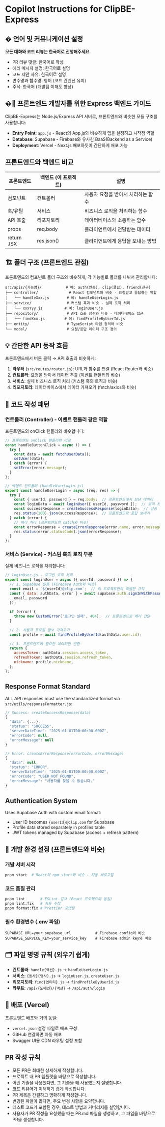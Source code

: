 # Copilot Instructions for ClipBE-Express

## � 언어 및 커뮤니케이션 설정

**모든 대화와 코드 리뷰는 한국어로 진행해주세요.**
- PR 리뷰 댓글: 한국어로 작성
- 에러 메시지 설명: 한국어로 설명  
- 코드 제안 사유: 한국어로 설명
- 변수명과 함수명: 영어 (코드 컨벤션 유지)
- 주석: 한국어 (개발팀 이해도 향상)

## �🎯 프론트엔드 개발자를 위한 Express 백엔드 가이드

ClipBE-Express는 Node.js/Express API 서버로, 프론트엔드와 비슷한 모듈 구조를 사용합니다:

- **Entry Point**: `app.js` - React의 App.js와 비슷하게 앱을 설정하고 시작점 역할
- **Database**: Supabase - Firebase와 유사한 BaaS(Backend as a Service)
- **Deployment**: Vercel - Next.js 배포하듯이 간단하게 배포 가능

## 프론트엔드와 백엔드 비교

| 프론트엔드 | 백엔드 (이 프로젝트) | 설명 |
|---|---|---|
| 컴포넌트 | 컨트롤러 | 사용자 요청을 받아서 처리하는 함수 |
| 훅/유틸 | 서비스 | 비즈니스 로직을 처리하는 함수 |
| API 호출 | 리포지토리 | 데이터베이스와 소통하는 함수 |
| props | req.body | 클라이언트에서 전달받는 데이터 |
| return JSX | res.json() | 클라이언트에게 응답을 보내는 방법 |

## 🏗️ 폴더 구조 (프론트엔드 관점)

프론트엔드의 컴포넌트 폴더 구조와 비슷하게, 각 기능별로 폴더를 나눠서 관리합니다:

```
src/apis/{기능명}/           # 예: auth(인증), clip(클립), friend(친구)
├── controller/              # React 컴포넌트와 비슷 - 요청받고 응답하는 역할
│   └── handleXxx.js        # 예: handleUserLogin.js
├── service/                # 커스텀 훅과 비슷 - 실제 로직 처리
│   └── xxxYyy.js          # 예: loginUser.js
├── repository/             # API 호출 함수와 비슷 - 데이터베이스 접근
│   └── findXxx.js         # 예: findProfileByUserId.js
├── entity/                 # TypeScript 타입 정의와 비슷
└── model/                  # 요청/응답 데이터 구조 정의
```

## 💡 간단한 API 동작 흐름

프론트엔드에서 버튼 클릭 → API 호출과 비슷하게:

1. **라우터** (`src/routes/router.js`): URL과 함수를 연결 (React Router와 비슷)
2. **컨트롤러**: 요청을 받아서 데이터 추출 (이벤트 핸들러와 비슷)
3. **서비스**: 실제 비즈니스 로직 처리 (커스텀 훅의 로직과 비슷)
4. **리포지토리**: 데이터베이스에서 데이터 가져오기 (fetch/axios와 비슷)

## 📝 코드 작성 패턴

### 컨트롤러 (Controller) - 이벤트 핸들러 같은 역할
프론트엔드의 onClick 핸들러와 비슷합니다:

```javascript
// 프론트엔드 onClick 핸들러와 비교
const handleButtonClick = async () => {
  try {
    const data = await fetchUserData();
    setUser(data);
  } catch (error) {
    setError(error.message);
  }
};

// 백엔드 컨트롤러 (handleUserLogin.js)
export const handleUserLogin = async (req, res) => {
  try {
    const { userId, password } = req.body;  // 프론트엔드에서 보낸 데이터
    const loginData = await loginUser({ userId, password });  // 로직 처리
    const successResponse = createSuccessResponse(loginData);  // 성공 응답 생성
    res.status(200).json(successResponse);  // 프론트엔드로 응답 보내기
  } catch (error) {
    // 에러 처리 (프론트엔드의 catch와 비슷)
    const errorResponse = createErrorResponse(error.name, error.message);
    res.status(error.statusCode).json(errorResponse);
  }
};
```

### 서비스 (Service) - 커스텀 훅의 로직 부분
실제 비즈니스 로직을 처리합니다:

```javascript
// loginUser.js - 로그인 로직 처리
export const loginUser = async ({ userId, password }) => {
  // 1. Supabase 인증 (Firebase Auth와 비슷)
  const email = `${userId}@clip.com`;  // 이 프로젝트만의 특별한 규칙
  const { data: authData, error } = await supabase.auth.signInWithPassword({
    email, password
  });
  
  if (error) {
    throw new CustomError('로그인 실패', 404);  // 프론트엔드로 에러 전달
  }
  
  // 2. 사용자 프로필 정보 가져오기
  const profile = await findProfileByUserId(authData.user.id);
  
  // 3. 프론트엔드에 필요한 데이터만 반환
  return {
    accessToken: authData.session.access_token,
    refreshToken: authData.session.refresh_token,
    nickname: profile.nickname,
  };
};
```

## Response Format Standard

ALL API responses must use the standardized format via `src/utils/responseFormatter.js`:

```javascript
// Success: createSuccessResponse(data)
{
  "data": {...},
  "status": "SUCCESS", 
  "serverDateTime": "2025-01-01T00:00:00.000Z",
  "errorCode": null,
  "errorMessage": null
}

// Error: createErrorResponse(errorCode, errorMessage)  
{
  "data": null,
  "status": "ERROR",
  "serverDateTime": "2025-01-01T00:00:00.000Z", 
  "errorCode": "USER_NOT_FOUND",
  "errorMessage": "사용자를 찾을 수 없습니다."
}
```

## Authentication System

Uses Supabase Auth with custom email format:
- User ID becomes `{userId}@clip.com` for Supabase
- Profile data stored separately in profiles table
- JWT tokens managed by Supabase (access + refresh pattern)

## 🔧 개발 환경 설정 (프론트엔드와 비슷)

### 개발 서버 시작
```bash
pnpm start  # React의 npm start와 비슷 - 자동 새로고침
```

### 코드 품질 관리
```bash
pnpm lint       # ESLint 검사 (React 프로젝트와 동일)
pnpm lint:fix   # 자동 수정
pnpm format:fix # Prettier 포맷팅
```

### 필수 환경변수 (.env 파일)
```
SUPABASE_URL=your_supabase_url           # Firebase config와 비슷
SUPABASE_SERVICE_KEY=your_service_key    # Firebase admin key와 비슷
```

## 🗂️ 파일 명명 규칙 (외우기 쉽게)

- **컨트롤러**: `handle{액션}.js` → `handleUserLogin.js`
- **서비스**: `{동사}{명사}.js` → `loginUser.js`, `createUser.js`
- **리포지토리**: `find{엔티티}.js` → `findProfileByUserId.js`
- **라우트**: `/api/{도메인}/{액션}` → `/api/auth/login`

## 🚀 배포 (Vercel)

프론트엔드 배포와 거의 동일:
- `vercel.json` 설정 파일로 배포 구성
- GitHub 연결하면 자동 배포
- Swagger UI용 CDN 라우팅 설정 포함

## PR 작성 규칙
- 모든 PR은 최대한 상세하게 작성합니다.
- 프로젝트 내 PR 템플릿을 바탕으로 작성합니다.
- 어떤 기술을 사용했다면, 그 기술을 왜 사용했는지 설명합니다.
- 코드 리뷰어가 이해하기 쉽게 작성합니다.
- PR 제목은 간결하고 명확하게 작성합니다.
- 변경된 파일이 많다면, 주요 변경 사항을 요약합니다.
- 테스트 코드가 포함된 경우, 테스트 방법과 커버리지를 설명합니다.
- 사용자가 PR 작성을 요청했을 때는 PR.md 파일을 생성하고, 그 파일을 바탕으로 PR을 생성합니다.